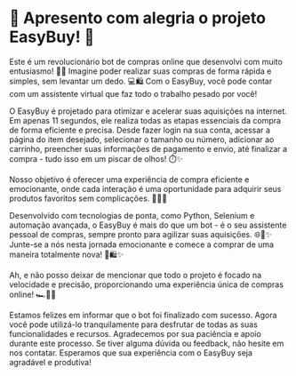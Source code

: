 <h1>🌟 Apresento com alegria o projeto EasyBuy! 🚀 </h1>

<p>
Este é um revolucionário bot de compras online que desenvolvi com muito entusiasmo! 🛒✨ Imagine poder realizar suas compras de forma rápida e simples, sem levantar um dedo. 💻🛍️ Com o EasyBuy, você pode contar com um assistente virtual que faz todo o trabalho pesado por você!
</p>
<p>
O EasyBuy é projetado para otimizar e acelerar suas aquisições na internet. Em apenas 11 segundos, ele realiza todas as etapas essenciais da compra de forma eficiente e precisa. Desde fazer login na sua conta, acessar a página do item desejado, selecionar o tamanho ou número, adicionar ao carrinho, preencher suas informações de pagamento e envio, até finalizar a compra - tudo isso em um piscar de olhos! ⏱️✨

Nosso objetivo é oferecer uma experiência de compra eficiente e emocionante, onde cada interação é uma oportunidade para adquirir seus produtos favoritos sem complicações. 🌟🛒✨
</p>
<p>
Desenvolvido com tecnologias de ponta, como Python, Selenium e automação avançada, o EasyBuy é mais do que um bot - é o seu assistente pessoal de compras, sempre pronto para agilizar suas aquisições. 🌐🤖✨ Junte-se a nós nesta jornada emocionante e comece a comprar de uma maneira totalmente nova! 🚀🛍️✨

Ah, e não posso deixar de mencionar que todo o projeto é focado na velocidade e precisão, proporcionando uma experiência única de compras online! 🏎️💨✨
</p>
<p>
      Estamos felizes em informar que o bot foi finalizado com sucesso. Agora você pode utilizá-lo tranquilamente para desfrutar de todas as suas funcionalidades e recursos. Agradecemos por sua paciência e apoio durante este processo. Se tiver alguma dúvida        ou feedback, não hesite em nos contatar. Esperamos que sua experiência com o EasyBuy seja agradável e produtiva!
</p>
